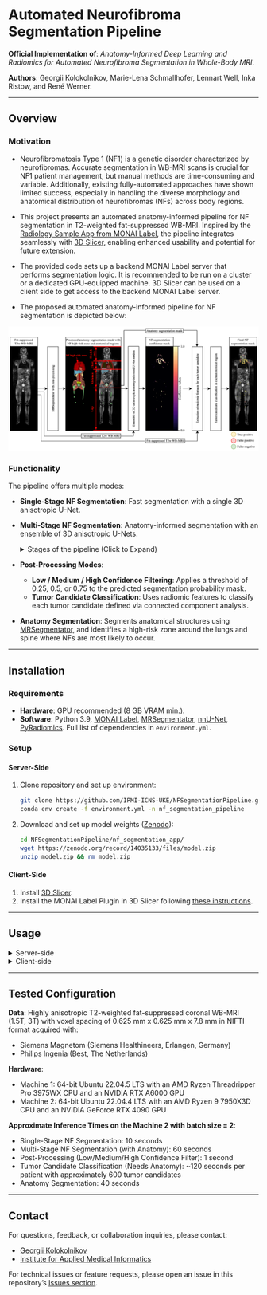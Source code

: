 # Automated Neurofibroma Segmentation Pipeline

**Official Implementation of**: *Anatomy-Informed Deep Learning and Radiomics for Automated Neurofibroma Segmentation in Whole-Body MRI*.  

**Authors**: Georgii Kolokolnikov, Marie-Lena Schmallhofer, Lennart Well, Inka Ristow, and René Werner.

---

## Overview

### Motivation
- Neurofibromatosis Type 1 (NF1) is a genetic disorder characterized by neurofibromas. Accurate segmentation in WB-MRI scans is crucial for NF1 patient management, but manual methods are time-consuming and variable. Additionally, existing fully-automated approaches have shown limited success, especially in handling the diverse morphology and anatomical distribution of neurofibromas (NFs) across body regions​.  

- This project presents an automated anatomy-informed pipeline for NF segmentation in T2-weighted fat-suppressed WB-MRI. Inspired by the [Radiology Sample App from MONAI Label](https://github.com/Project-MONAI/MONAILabel/tree/main/sample-apps/radiology), the pipeline integrates seamlessly with [3D Slicer](https://www.slicer.org/), enabling enhanced usability and potential for future extension. 

- The provided code sets up a backend MONAI Label server that performs segmentation logic. It is recommended to be run on a cluster or a dedicated GPU-equipped machine. 3D Slicer can be used on a client side to get access to the backend MONAI Label server.

- The proposed automated anatomy-informed pipeline for NF segmentation is depicted below:  

![Pipeline Diagram](illustrations/pipeline.png)


### Functionality
The pipeline offers multiple modes:
- **Single-Stage NF Segmentation**: Fast segmentation with a single 3D anisotropic U-Net.
- **Multi-Stage NF Segmentation**: Anatomy-informed segmentation with an ensemble of 3D anisotropic U-Nets.<details>
   <summary>Stages of the pipeline (Click to Expand)</summary>

   1. **Anatomy Segmentation**: Performed using [MRSegmentator](https://github.com/hhaentze/MRSegmentator), which segments anatomical structures and generates a mask. The mask is processed, including addition of a high-risk zone for NF occurrence around the lungs and spine.
   
   2. **Ensemble of 3D Anisotropic Anatomy-Informed U-Nets**: Uses anatomical context to enhance segmentation accuracy across distinct anatomical regions.
   
   3. **Confidence Thresholding**: A default threshold of 0.5 is applied to the segmentation results, balancing sensitivity and specificity.

</details>
  
- **Post-Processing Modes**:
  - **Low / Medium / High Confidence Filtering**: Applies a threshold of 0.25, 0.5, or 0.75 to the predicted segmentation probability mask.
  - **Tumor Candidate Classification**: Uses radiomic features to classify each tumor candidate defined via connected component analysis.

- **Anatomy Segmentation**: Segments anatomical structures  using [MRSegmentator](https://github.com/hhaentze/MRSegmentator), and identifies a high-risk zone around the lungs and spine where NFs are most likely to occur.

---

## Installation

### Requirements
- **Hardware**: GPU recommended (8 GB VRAM min.).
- **Software**: Python 3.9, [MONAI Label](https://github.com/Project-MONAI/MONAILabel), [MRSegmentator](https://github.com/hhaentze/MRSegmentator), [nnU-Net](https://github.com/MIC-DKFZ/nnUNet), [PyRadiomics](https://github.com/AIM-Harvard/pyradiomics). Full list of dependencies in `environment.yml`.

### Setup
#### Server-Side
1. Clone repository and set up environment:
   ```bash
   git clone https://github.com/IPMI-ICNS-UKE/NFSegmentationPipeline.git
   conda env create -f environment.yml -n nf_segmentation_pipeline
   ```

2. Download and set up model weights ([Zenodo](https://zenodo.org/records/14035133)):
   ```bash
   cd NFSegmentationPipeline/nf_segmentation_app/
   wget https://zenodo.org/record/14035133/files/model.zip
   unzip model.zip && rm model.zip
   ```

#### Client-Side
1. Install [3D Slicer](https://www.slicer.org/).
2. Install the MONAI Label Plugin in 3D Slicer following [these instructions](https://github.com/Project-MONAI/MONAILabel/tree/main/plugins/slicer).

---

## Usage
<details>
<summary>Server-side</summary>

1. **Activate environment**:
   ```bash
   conda activate nf_segmentation_pipeline
   ```
2. **Launch MONAI Label Server**:
   ```bash
   bash launch_nf_segmentation_server.sh
   ```
3. **Configurable pipeline options** in `launch_nf_segmentation_server.sh`: 
   - **GPU selection**: `CUDA_VISIBLE_DEVICES=0`.
   - **Sliding window batch size**: `--conf batch_size 2`.
   - **Resample in 2D**: `--conf resample_only_in_2d True`
   - **Port**: `--port 8000`.

[Click here](https://github.com/Project-MONAI/MONAILabel/tree/main?tab=readme-ov-file#step-5-start-monai-label-server-and-start-annotating) for more MONAI Label command-line options.
</details>

<details>
<summary>Client-side</summary>

1. Launch 3D Slicer and connect to the MONAI Label server. <details> <summary>Expand for visual instructions</summary>
   <p>
     <img src="illustrations/step_2.png" alt="step_2">
   </p>
   </details>
2. Upload MRI data to the MONAI Label server. <details> <summary>Expand for visual instructions</summary>
   <p>
     <img src="illustrations/step_3.png" alt="step_3">
   </p>
   </details>
3. Select NF segmentation mode (Single-Stage or Multi-Stage). <details> <summary>Expand for visual instructions</summary>
   <p>
     <img src="illustrations/step_4.png" alt="step_4">
   </p>
   </details>

   <details> <summary>Expand to see an example of the NF segmentation</summary>
   <p>
     <img src="illustrations/step_4_2.png" alt="step_4_2">
   </p>
   </details>
4. Apply post-processing (confidence filtering or tumor candidate classification). <details> <summary>Expand for visual comparison of post-processing effects</summary>

   | Low Confidence Filtering | Medium Confidence Filtering | High Confidence Filtering | Tumor Candidate Classification |
   |--------------------------|-----------------------------|---------------------------|--------------------------------|
   | ![Low Confidence](illustrations/step_5_low_confidence.png) | ![Medium Confidence](illustrations/step_5_medium_confidence.png) | ![High Confidence](illustrations/step_5_high_confidence.png) | ![Tumor Candidate Classification](illustrations/step_5_ttc.png) |
   </details>

5. Optional: Apply Anatomy Segmentation to generate and show an anatomy segmentation mask. <details> <summary>Expand to see an example of the processed anatomy segmentation</summary>
   <p>
     <img src="illustrations/step_6.png" alt="step_6">
   </p>
   </details>
   
6. Optional: Use Segment Editor for manual adjustments. [Learn more about Segment Editor](https://slicer.readthedocs.io/en/latest/user_guide/modules/segmenteditor.html). <details> <summary>Expand for visual instructions</summary>
   <p>
     <img src="illustrations/step_7.png" alt="step_7">
   </p>
   </details>

7. Submit the final version of the segmentation mask to the MONAI Label server. <details> <summary>Expand for visual instructions</summary>
   <p>
     <img src="illustrations/step_8.png" alt="step_8">
   </p>
   </details>

8. Save the final version of the segmentation mask to the local machine. <details> <summary>Expand for visual instructions</summary>
   <p>
     <img src="illustrations/step_9.png" alt="step_">
   </p>
   </details>

</details>
   
---
## Tested Configuration
**Data**: Highly anisotropic T2-weighted fat-suppressed coronal WB-MRI (1.5T, 3T) with voxel spacing of 0.625 mm x 0.625 mm x 7.8 mm in NIFTI format acquired with:
- Siemens Magnetom (Siemens Healthineers, Erlangen, Germany)
- Philips Ingenia (Best, The Netherlands)

**Hardware**: 
- Machine 1: 64-bit Ubuntu 22.04.5 LTS with an AMD Ryzen Threadripper Pro 3975WX CPU and an NVIDIA RTX A6000 GPU
- Machine 2: 64-bit Ubuntu 22.04.4 LTS with an AMD Ryzen 9 7950X3D CPU and an NVIDIA GeForce RTX 4090 GPU

**Approximate Inference Times on the Machine 2 with batch size = 2**:
- Single-Stage NF Segmentation: 10 seconds
- Multi-Stage NF Segmentation (with Anatomy): 60 seconds
- Post-Processing (Low/Medium/High Confidence Filter): 1 second
- Tumor Candidate Classification (Needs Anatomy): ~120 seconds per patient with approximately 600 tumor candidates
- Anatomy Segmentation: 40 seconds

---

## Contact
For questions, feedback, or collaboration inquiries, please contact:
- [Georgii Kolokolnikov](mailto:g.kolokolnikov@uke.de)
- [Institute for Applied Medical Informatics](https://www.uke.de/english/departments-institutes/institutes/applied-medical-informatics/index.html)

For technical issues or feature requests, please open an issue in this repository’s [Issues section](https://github.com/IPMI-ICNS-UKE/NFSegmentationPipeline/issues).
